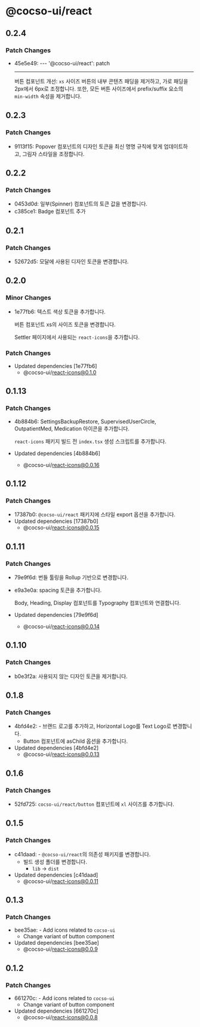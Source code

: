 # @cocso-ui/react

## 0.2.4

### Patch Changes

- 45e5e49: ---
  '@cocso-ui/react': patch

  ***

  버튼 컴포넌트 개선: `xs` 사이즈 버튼의 내부 콘텐츠 패딩을 제거하고, 가로 패딩을 2px에서 6px로 조정합니다. 또한, 모든 버튼 사이즈에서 prefix/suffix 요소의 `min-width` 속성을 제거합니다.

## 0.2.3

### Patch Changes

- 9113f15: Popover 컴포넌트의 디자인 토큰을 최신 명명 규칙에 맞게 업데이트하고, 그림자 스타일을 조정합니다.

## 0.2.2

### Patch Changes

- 0453d0d: 일부(Spinner) 컴포넌트의 토큰 값을 변경합니다.
- c385ce1: Badge 컴포넌트 추가

## 0.2.1

### Patch Changes

- 52672d5: 모달에 사용된 디자인 토큰을 변경합니다.

## 0.2.0

### Minor Changes

- 1e77fb6: 텍스트 색상 토큰을 추가합니다.

  버튼 컴포넌트 xs의 사이즈 토큰을 변경합니다.

  Settler 페이지에서 사용되는 `react-icons`을 추가합니다.

### Patch Changes

- Updated dependencies [1e77fb6]
  - @cocso-ui/react-icons@0.1.0

## 0.1.13

### Patch Changes

- 4b884b6: SettingsBackupRestore, SupervisedUserCircle, OutpatientMed, Medication 아이콘을 추가합니다.

  `react-icons` 패키지 빌드 전 `index.tsx` 생성 스크립트를 추가합니다.

- Updated dependencies [4b884b6]
  - @cocso-ui/react-icons@0.0.16

## 0.1.12

### Patch Changes

- 17387b0: `@cocso-ui/react` 패키지에 스타일 export 옵션을 추가합니다.
- Updated dependencies [17387b0]
  - @cocso-ui/react-icons@0.0.15

## 0.1.11

### Patch Changes

- 79e9f6d: 번들 툴링을 Rollup 기반으로 변경합니다.
- e9a3e0a: spacing 토큰을 추가합니다.

  Body, Heading, Display 컴포넌트를 Typography 컴포넌트와 연결합니다.

- Updated dependencies [79e9f6d]
  - @cocso-ui/react-icons@0.0.14

## 0.1.10

### Patch Changes

- b0e3f2a: 사용되지 않는 디자인 토큰을 제거합니다.

## 0.1.8

### Patch Changes

- 4bfd4e2: - 브랜드 로고를 추가하고, Horizontal Logo를 Text Logo로 변경합니다.
  - Button 컴포넌트에 asChild 옵션을 추가합니다.
- Updated dependencies [4bfd4e2]
  - @cocso-ui/react-icons@0.0.13

## 0.1.6

### Patch Changes

- 52fd725: `cocso-ui/react/button` 컴포넌트에 `xl` 사이즈를 추가합니다.

## 0.1.5

### Patch Changes

- c41daad: - `@cocso-ui/react`의 의존성 패키지를 변경합니다.
  - 빌드 생성 폴더를 변경합니다.
    - `lib` → `dist`
- Updated dependencies [c41daad]
  - @cocso-ui/react-icons@0.0.11

## 0.1.3

### Patch Changes

- bee35ae: - Add icons related to `cocso-ui`
  - Change variant of button component
- Updated dependencies [bee35ae]
  - @cocso-ui/react-icons@0.0.9

## 0.1.2

### Patch Changes

- 661270c: - Add icons related to `cocso-ui`
  - Change variant of button component
- Updated dependencies [661270c]
  - @cocso-ui/react-icons@0.0.8
